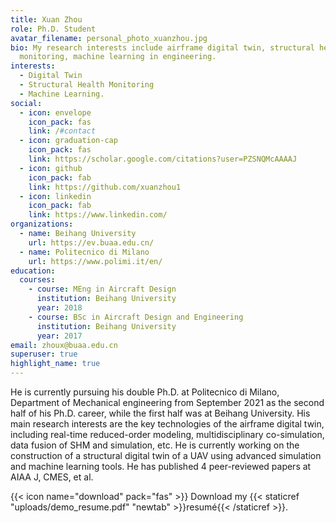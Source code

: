 ```yaml
---
title: Xuan Zhou
role: Ph.D. Student
avatar_filename: personal_photo_xuanzhou.jpg
bio: My research interests include airframe digital twin, structural health
  monitoring, machine learning in engineering.
interests:
  - Digital Twin
  - Structural Health Monitoring
  - Machine Learning.
social:
  - icon: envelope
    icon_pack: fas
    link: /#contact
  - icon: graduation-cap
    icon_pack: fas
    link: https://scholar.google.com/citations?user=PZSNQMcAAAAJ
  - icon: github
    icon_pack: fab
    link: https://github.com/xuanzhou1
  - icon: linkedin
    icon_pack: fab
    link: https://www.linkedin.com/
organizations:
  - name: Beihang University
    url: https://ev.buaa.edu.cn/
  - name: Politecnico di Milano
    url: https://www.polimi.it/en/
education:
  courses:
    - course: MEng in Aircraft Design
      institution: Beihang University
      year: 2018
    - course: BSc in Aircraft Design and Engineering
      institution: Beihang University
      year: 2017
email: zhoux@buaa.edu.cn
superuser: true
highlight_name: true
---
```

He is currently pursuing his double Ph.D. at Politecnico di Milano, Department of Mechanical engineering from September 2021 as the second half of his Ph.D. career, while the first half was at Beihang University. His main research interests are the key technologies of the airframe digital twin, including real-time reduced-order modeling, multidisciplinary co-simulation, data fusion of SHM and simulation, etc. He is currently working on the construction of a structural digital twin of a UAV using advanced simulation and machine learning tools. He has published 4 peer-reviewed papers at AIAA J, CMES, et al.

{{< icon name="download" pack="fas" >}} Download my {{< staticref "uploads/demo_resume.pdf" "newtab" >}}resumé{{< /staticref >}}.